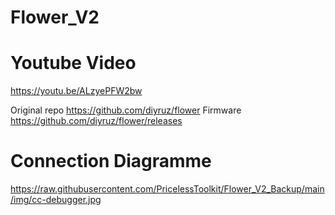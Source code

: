 # Flower_V2

# Youtube Video
https://youtu.be/ALzyePFW2bw



 Original repo https://github.com/diyruz/flower
 Firmware https://github.com/diyruz/flower/releases
 
 # Connection Diagramme 
 https://raw.githubusercontent.com/PricelessToolkit/Flower_V2_Backup/main/img/cc-debugger.jpg
 

